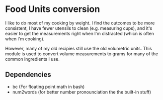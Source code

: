 # Food Units conversion

I like to do most of my cooking by weight.  I find the outcomes to be more consistent, I have fewer utensils to clean (e.g. measuring cups), and it's easier to get the measurements right when I'm distracted (whicn is often when I'm cooking).

However, many of my old recipies still use the old volumetric units.  This module is used to convert volume measurements to grams for many of the common ingredients I use.

## Dependencies
- bc (For floating point math in bash)
- num2words (for better number pronounciation the the built-in stuff)
